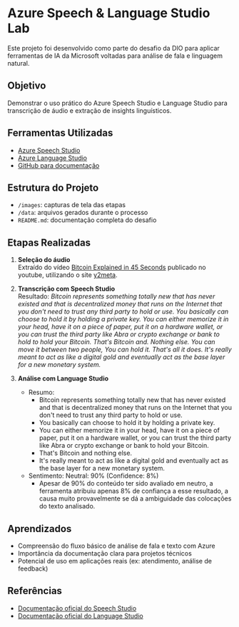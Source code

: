 # Azure Speech & Language Studio Lab

Este projeto foi desenvolvido como parte do desafio da DIO para aplicar ferramentas de IA da Microsoft voltadas para análise de fala e linguagem natural.

## Objetivo

Demonstrar o uso prático do Azure Speech Studio e Language Studio para transcrição de áudio e extração de insights linguísticos.

## Ferramentas Utilizadas

- [Azure Speech Studio](https://speech.microsoft.com/)
- [Azure Language Studio](https://language.azure.com/)
- [GitHub para documentação](https://github.com/)

## Estrutura do Projeto

- `/images`: capturas de tela das etapas
- `/data`: arquivos gerados durante o processo
- `README.md`: documentação completa do desafio

## Etapas Realizadas

1. **Seleção do áudio**  
   Extraído do vídeo [Bitcoin Explained in 45 Seconds](https://www.youtube.com/shorts/kvhjQfqZ4KQ) publicado no youtube, utilizando o site [y2meta](https://y2meta.is/pt34/youtube-to-mp3/).

2. **Transcrição com Speech Studio**  
   Resultado: *Bitcoin represents something totally new that has never existed and that is decentralized money that runs on the Internet that you don't need to trust any third party to hold or use. You basically can choose to hold it by holding a private key. You can either memorize it in your head, have it on a piece of paper, put it on a hardware wallet, or you can trust the third party like Abra or crypto exchange or bank to hold to hold your Bitcoin. That's Bitcoin and. Nothing else. You can move it between two people, You can hold it. That's all it does. It's really meant to act as like a digital gold and eventually act as the base layer for a new monetary system.*

3. **Análise com Language Studio**  
   - Resumo: 
        - Bitcoin represents something totally new that has never existed and that is decentralized money that runs on the Internet that you don't need to trust any third party to hold or use.
        - You basically can choose to hold it by holding a private key.
        - You can either memorize it in your head, have it on a piece of paper, put it on a hardware wallet, or you can trust the third party like Abra or crypto exchange or bank to hold your Bitcoin.
        - That's Bitcoin and nothing else.
        - It's really meant to act as like a digital gold and eventually act as the base layer for a new monetary system.
   - Sentimento: Neutral: 90% (Confidence: 8%)  
        - Apesar de 90% do conteúdo ter sido avaliado em neutro, a ferramenta atribuiu apenas 8% de confiança a esse resultado, a causa muito provavelmente se dá a ambiguidade das colocações do texto analisado.

## Aprendizados

- Compreensão do fluxo básico de análise de fala e texto com Azure
- Importância da documentação clara para projetos técnicos
- Potencial de uso em aplicações reais (ex: atendimento, análise de feedback)


## Referências

- [Documentação oficial do Speech Studio](https://learn.microsoft.com/en-us/azure/cognitive-services/speech-service/)
- [Documentação oficial do Language Studio](https://learn.microsoft.com/en-us/azure/cognitive-services/language-service/)
